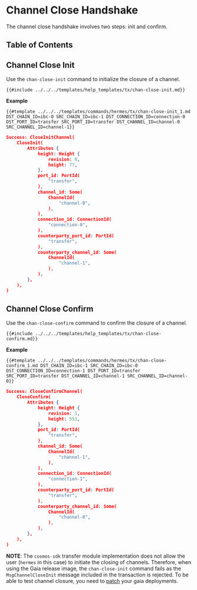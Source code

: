 # Channel Close Handshake

The channel close handshake involves two steps: init and confirm.

## Table of Contents

<!-- toc -->

## Channel Close Init

Use the `chan-close-init` command to initialize the closure of a channel.

```shell
{{#include ../../../templates/help_templates/tx/chan-close-init.md}}
```

__Example__

```shell
{{#template ../../../templates/commands/hermes/tx/chan-close-init_1.md DST_CHAIN_ID=ibc-0 SRC_CHAIN_ID=ibc-1 DST_CONNECTION_ID=connection-0 DST_PORT_ID=transfer SRC_PORT_ID=transfer DST_CHANNEL_ID=channel-0 SRC_CHANNEL_ID=channel-1}}
```

```json
Success: CloseInitChannel(
    CloseInit(
        Attributes {
            height: Height {
                revision: 0,
                height: 77,
            },
            port_id: PortId(
                "transfer",
            ),
            channel_id: Some(
                ChannelId(
                    "channel-0",
                ),
            ),
            connection_id: ConnectionId(
                "connection-0",
            ),
            counterparty_port_id: PortId(
                "transfer",
            ),
            counterparty_channel_id: Some(
                ChannelId(
                    "channel-1",
                ),
            ),
        },
    ),
)
```

## Channel Close Confirm

Use the `chan-close-confirm` command to confirm the closure of a channel.

```shell
{{#include ../../../templates/help_templates/tx/chan-close-confirm.md}}
```

__Example__

```shell
{{#template ../../../templates/commands/hermes/tx/chan-close-confirm_1.md DST_CHAIN_ID=ibc-1 SRC_CHAIN_ID=ibc-0 DST_CONNECTION_ID=connection-1 DST_PORT_ID=transfer SRC_PORT_ID=transfer DST_CHANNEL_ID=channel-1 SRC_CHANNEL_ID=channel-0}}
```

```json
Success: CloseConfirmChannel(
    CloseConfirm(
        Attributes {
            height: Height {
                revision: 1,
                height: 551,
            },
            port_id: PortId(
                "transfer",
            ),
            channel_id: Some(
                ChannelId(
                    "channel-1",
                ),
            ),
            connection_id: ConnectionId(
                "connection-1",
            ),
            counterparty_port_id: PortId(
                "transfer",
            ),
            counterparty_channel_id: Some(
                ChannelId(
                    "channel-0",
                ),
            ),
        },
    ),
)
```

__NOTE__: The `cosmos-sdk` transfer module implementation does not allow the user (`hermes` in this case) to initiate the closing of channels.
Therefore, when using the Gaia release image, the `chan-close-init` command
fails as the `MsgChannelCloseInit` message included in the transaction is rejected.
To be able to test channel closure, you need to [patch](../../../advanced/troubleshooting/patch-gaia.md) your gaia deployments.
